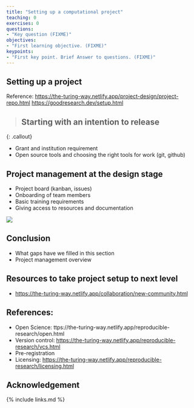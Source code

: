 ```yaml
---
title: "Setting up a computational project"
teaching: 0
exercises: 0
questions:
- "Key question (FIXME)"
objectives:
- "First learning objective. (FIXME)"
keypoints:
- "First key point. Brief Answer to questions. (FIXME)"
---
```


## Setting up a project

Reference: https://the-turing-way.netlify.app/project-design/project-repo.html 
https://goodresearch.dev/setup.html

> ## Starting with an intention to release
> 
> 
{: .callout}

- Grant and institution requirement
- Open source tools and choosing the right tools for work (git, github)



## Project management at the design stage
- Project board (kanban, issues)
- Onboarding of team members
- Basic training requirements
- Giving access to resources and documentation

![](http://nikola.me/assets/img/folder_structure.png)

## Conclusion
- What gaps have we filled in this section
- Project management overview 

## Resources to take project setup to next level

- ​​https://the-turing-way.netlify.app/collaboration/new-community.html 

## References:
- Open Science: ttps://the-turing-way.netlify.app/reproducible-research/open.html 
- Version control: https://the-turing-way.netlify.app/reproducible-research/vcs.html 
- Pre-registration
- Licensing: https://the-turing-way.netlify.app/reproducible-research/licensing.html 

## Acknowledgement

{% include links.md %}

